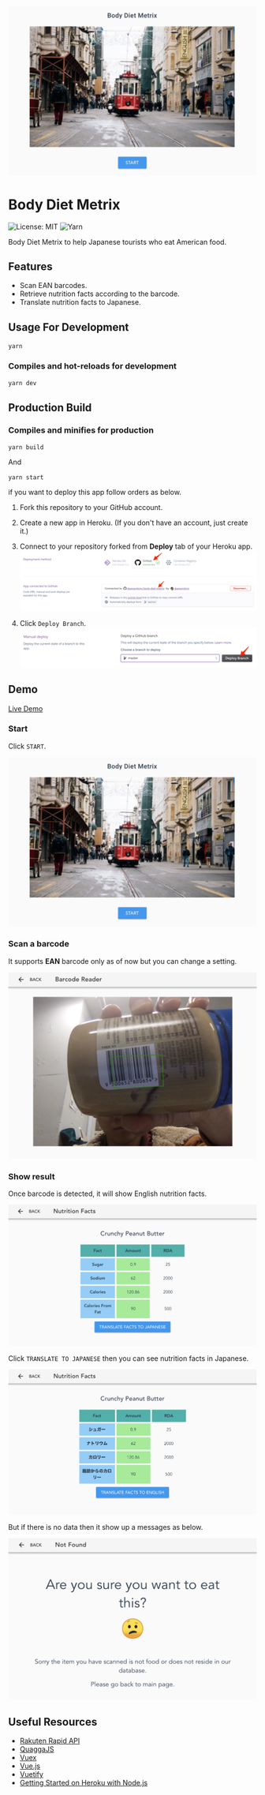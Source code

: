 ![Body Diet Metrix](./readme/main.png)

# Body Diet Metrix

![License: MIT](https://img.shields.io/github/license/mashape/apistatus.svg)
![Yarn](https://img.shields.io/badge/yarn-1.12.3-blue.svg)

Body Diet Metrix to help Japanese tourists who eat American food.

## Features

- Scan EAN barcodes.
- Retrieve nutrition facts according to the barcode.
- Translate nutrition facts to Japanese.

## Usage For Development

```
yarn
```

### Compiles and hot-reloads for development

```
yarn dev
```

## Production Build

### Compiles and minifies for production

```
yarn build
```

And

```
yarn start
```

if you want to deploy this app follow orders as below.

1. Fork this repository to your GitHub account.
2. Create a new app in Heroku. (If you don't have an account, just create it.)
3. Connect to your repository forked from **Deploy** tab of your Heroku app.
![Connect to GitHub](./readme/connect-github.png)

4. Click `Deploy Branch`.
![Deploy Branch](./readme/deploy.png)

## Demo

[Live Demo](https://body-diet-metrix.herokuapp.com/)

### Start

Click `START`.

![Body Diet Metrix](./readme/main.png)

### Scan a barcode

It supports **EAN** barcode only as of now but you can change a setting.

![Scan a barcode](./readme/scan.png)

### Show result

Once barcode is detected, it will show English nutrition facts.

![Result in English](./readme/result-en.png)

Click `TRANSLATE TO JAPANESE` then you can see nutrition facts in Japanese.

![Result in Japanese](./readme/result-ja.png)

But if there is no data then it show up a messages as below.

![Not Found](./readme/not-found.png)

## Useful Resources

- [Rakuten Rapid API](https://english.api.rakuten.net/)
- [QuaggaJS](https://serratus.github.io/quaggaJS/)
- [Vuex](https://vuex.vuejs.org/)
- [Vue.js](https://vuejs.org/)
- [Vuetify](https://vuetifyjs.com/en/)
- [Getting Started on Heroku with Node.js](https://devcenter.heroku.com/articles/getting-started-with-nodejs)
